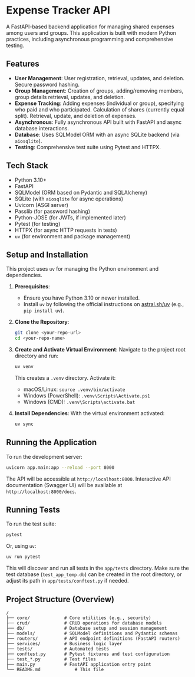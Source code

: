 # Expense Tracker API

A FastAPI-based backend application for managing shared expenses among users and groups. This application is built with modern Python practices, including asynchronous programming and comprehensive testing.

## Features

-   **User Management**: User registration, retrieval, updates, and deletion. Secure password hashing.
-   **Group Management**: Creation of groups, adding/removing members, group details retrieval, updates, and deletion.
-   **Expense Tracking**: Adding expenses (individual or group), specifying who paid and who participated. Calculation of shares (currently equal split). Retrieval, update, and deletion of expenses.
-   **Asynchronous**: Fully asynchronous API built with FastAPI and async database interactions.
-   **Database**: Uses SQLModel ORM with an async SQLite backend (via `aiosqlite`).
-   **Testing**: Comprehensive test suite using Pytest and HTTPX.

## Tech Stack

-   Python 3.10+
-   FastAPI
-   SQLModel (ORM based on Pydantic and SQLAlchemy)
-   SQLite (with `aiosqlite` for async operations)
-   Uvicorn (ASGI server)
-   Passlib (for password hashing)
-   Python-JOSE (for JWTs, if implemented later)
-   Pytest (for testing)
-   HTTPX (for async HTTP requests in tests)
-   `uv` (for environment and package management)

## Setup and Installation

This project uses `uv` for managing the Python environment and dependencies.

1.  **Prerequisites**:
    *   Ensure you have Python 3.10 or newer installed.
    *   Install `uv` by following the official instructions on [astral.sh/uv](https://astral.sh/uv) (e.g., `pip install uv`).

2.  **Clone the Repository**:
    ```bash
    git clone <your-repo-url>
    cd <your-repo-name>
    ```

3.  **Create and Activate Virtual Environment**:
    Navigate to the project root directory and run:
    ```bash
    uv venv
    ```
    This creates a `.venv` directory. Activate it:
    *   macOS/Linux: `source .venv/bin/activate`
    *   Windows (PowerShell): `.venv\Scripts\Activate.ps1`
    *   Windows (CMD): `.venv\Scripts\activate.bat`

4.  **Install Dependencies**:
    With the virtual environment activated:
    ```bash
    uv sync
    ```

## Running the Application

To run the development server:
```bash
uvicorn app.main:app --reload --port 8000
```
The API will be accessible at `http://localhost:8000`.
Interactive API documentation (Swagger UI) will be available at `http://localhost:8000/docs`.

## Running Tests

To run the test suite:
```bash
pytest
```
Or, using `uv`:
```bash
uv run pytest
```
This will discover and run all tests in the `app/tests` directory. Make sure the test database (`test_app_temp.db`) can be created in the root directory, or adjust its path in `app/tests/conftest.py` if needed.

## Project Structure (Overview)

```
/
├── core/             # Core utilities (e.g., security)
├── crud/             # CRUD operations for database models
├── db/               # Database setup and session management
├── models/           # SQLModel definitions and Pydantic schemas
├── routers/          # API endpoint definitions (FastAPI routers)
├── services/         # Business logic layer
├── tests/            # Automated tests
├── conftest.py       # Pytest fixtures and test configuration
├── test_*.py         # Test files
├── main.py           # FastAPI application entry point
└── README.md             # This file
```
